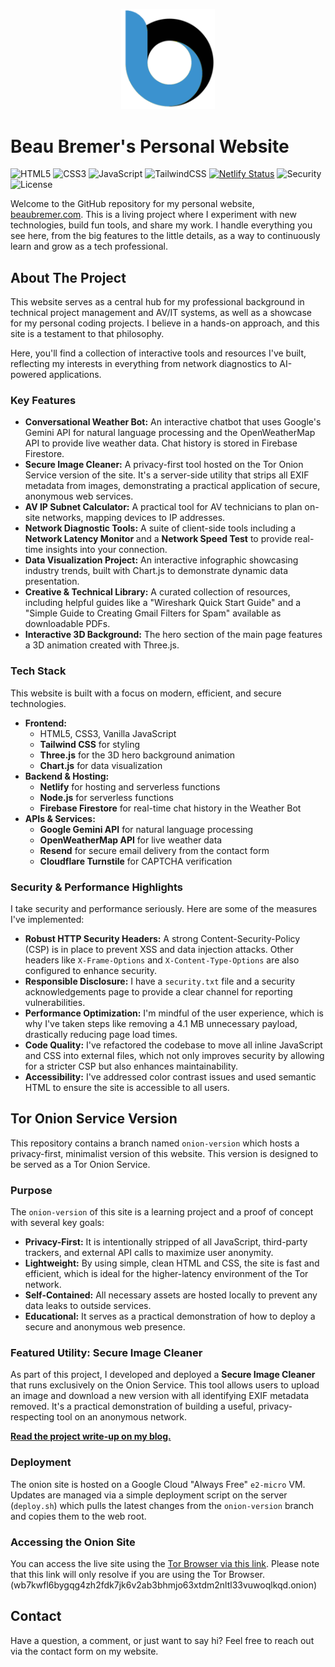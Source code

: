 <p align="center">
<img src="img/favicon/favicon_email.svg" alt="alt text" width="150">
</p>

# Beau Bremer's Personal Website

![HTML5](https://img.shields.io/badge/html5-%23E34F26.svg?style=for-the-badge&logo=html5&logoColor=white)
![CSS3](https://img.shields.io/badge/css3-%231572B6.svg?style=for-the-badge&logo=css3&logoColor=white)
![JavaScript](https://img.shields.io/badge/javascript-%23323330.svg?style=for-the-badge&logo=javascript&logoColor=%23F7DF1E)
![TailwindCSS](https://img.shields.io/badge/tailwindcss-%2338B2AC.svg?style=for-the-badge&logo=tailwind-css&logoColor=white)
[![Netlify Status](https://api.netlify.com/api/v1/badges/80028065-01f6-4f67-9922-c62f7feb32b7/deploy-status)](https://app.netlify.com/projects/bb-main-site/deploys)
![Security](https://img.shields.io/badge/Security-Policy-blue.svg)
![License](https://img.shields.io/badge/License-MIT-yellow.svg)

Welcome to the GitHub repository for my personal website, [beaubremer.com](https://beaubremer.com). This is a living project where I experiment with new technologies, build fun tools, and share my work. I handle everything you see here, from the big features to the little details, as a way to continuously learn and grow as a tech professional.

## About The Project

This website serves as a central hub for my professional background in technical project management and AV/IT systems, as well as a showcase for my personal coding projects. I believe in a hands-on approach, and this site is a testament to that philosophy.

Here, you'll find a collection of interactive tools and resources I've built, reflecting my interests in everything from network diagnostics to AI-powered applications.

### Key Features

  * **Conversational Weather Bot:** An interactive chatbot that uses Google's Gemini API for natural language processing and the OpenWeatherMap API to provide live weather data. Chat history is stored in Firebase Firestore.
  * **Secure Image Cleaner:** A privacy-first tool hosted on the Tor Onion Service version of the site. It's a server-side utility that strips all EXIF metadata from images, demonstrating a practical application of secure, anonymous web services.
  * **AV IP Subnet Calculator:** A practical tool for AV technicians to plan on-site networks, mapping devices to IP addresses.
  * **Network Diagnostic Tools:** A suite of client-side tools including a **Network Latency Monitor** and a **Network Speed Test** to provide real-time insights into your connection.
  * **Data Visualization Project:** An interactive infographic showcasing industry trends, built with Chart.js to demonstrate dynamic data presentation.
  * **Creative & Technical Library:** A curated collection of resources, including helpful guides like a "Wireshark Quick Start Guide" and a "Simple Guide to Creating Gmail Filters for Spam" available as downloadable PDFs.
  * **Interactive 3D Background:** The hero section of the main page features a 3D animation created with Three.js.

### Tech Stack

This website is built with a focus on modern, efficient, and secure technologies.

  * **Frontend:**
      * HTML5, CSS3, Vanilla JavaScript
      * **Tailwind CSS** for styling
      * **Three.js** for the 3D hero background animation
      * **Chart.js** for data visualization
  * **Backend & Hosting:**
      * **Netlify** for hosting and serverless functions
      * **Node.js** for serverless functions
      * **Firebase Firestore** for real-time chat history in the Weather Bot
  * **APIs & Services:**
      * **Google Gemini API** for natural language processing
      * **OpenWeatherMap API** for live weather data
      * **Resend** for secure email delivery from the contact form
      * **Cloudflare Turnstile** for CAPTCHA verification

### Security & Performance Highlights

I take security and performance seriously. Here are some of the measures I've implemented:

  * **Robust HTTP Security Headers:** A strong Content-Security-Policy (CSP) is in place to prevent XSS and data injection attacks. Other headers like `X-Frame-Options` and `X-Content-Type-Options` are also configured to enhance security.
  * **Responsible Disclosure:** I have a `security.txt` file and a security acknowledgements page to provide a clear channel for reporting vulnerabilities.
  * **Performance Optimization:** I'm mindful of the user experience, which is why I've taken steps like removing a 4.1 MB unnecessary payload, drastically reducing page load times.
  * **Code Quality:** I've refactored the codebase to move all inline JavaScript and CSS into external files, which not only improves security by allowing for a stricter CSP but also enhances maintainability.
  * **Accessibility:** I've addressed color contrast issues and used semantic HTML to ensure the site is accessible to all users.

## Tor Onion Service Version

This repository contains a branch named `onion-version` which hosts a privacy-first, minimalist version of this website. This version is designed to be served as a Tor Onion Service.

### Purpose

The `onion-version` of this site is a learning project and a proof of concept with several key goals:

  * **Privacy-First:** It is intentionally stripped of all JavaScript, third-party trackers, and external API calls to maximize user anonymity.
  * **Lightweight:** By using simple, clean HTML and CSS, the site is fast and efficient, which is ideal for the higher-latency environment of the Tor network.
  * **Self-Contained:** All necessary assets are hosted locally to prevent any data leaks to outside services.
  * **Educational:** It serves as a practical demonstration of how to deploy a secure and anonymous web presence.

### Featured Utility: Secure Image Cleaner

As part of this project, I developed and deployed a **Secure Image Cleaner** that runs exclusively on the Onion Service. This tool allows users to upload an image and download a new version with all identifying EXIF metadata removed. It's a practical demonstration of building a useful, privacy-respecting tool on an anonymous network.

**[Read the project write-up on my blog.](https://blog.beaubremer.com/posts/iimage_cleaner_on_a_tor_onion_service/)**

### Deployment

The onion site is hosted on a Google Cloud "Always Free" `e2-micro` VM. Updates are managed via a simple deployment script on the server (`deploy.sh`) which pulls the latest changes from the `onion-version` branch and copies them to the web root.

### Accessing the Onion Site

You can access the live site using the [Tor Browser via this link](http://wb7kwfl6bygqg4zh2fdk7jk6v2ab3bhmjo63xtdm2nltl33vuwoqlkqd.onion). Please note that this link will only resolve if you are using the Tor Browser. (wb7kwfl6bygqg4zh2fdk7jk6v2ab3bhmjo63xtdm2nltl33vuwoqlkqd.onion)

## Contact

Have a question, a comment, or just want to say hi? Feel free to reach out via the contact form on my website.

